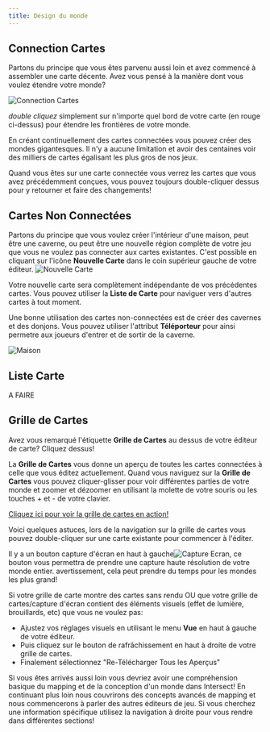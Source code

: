 ```yaml
---
title: Design du monde
---
```


## Connection Cartes

Partons du principe que vous êtes parvenu aussi loin et avez commencé à assembler une carte décente. Avez vous pensé à la manière dont vous voulez étendre votre monde?

![Connection Cartes](https://www.ascensiongamedev.com/resources/filehost/aee57f600d5c0dd5042bf3025cefd904.png)

_double cliquez_ simplement sur n'importe quel bord de votre carte (en rouge ci-dessus) pour étendre les frontières de votre monde. <a href="http://www.ascensiongamedev.com/resources/filehost/478961f66760c103ee02761fd8de9ac3.gif" data-lity><i class="fa fa-play-circle"></i></a>

En créant continuellement des cartes connectées vous pouvez créer des mondes gigantesques. Il n'y a aucune limitation et avoir des centaines voir des milliers de cartes égalisant les plus gros de nos jeux.

Quand vous êtes sur une carte connectée vous verrez les cartes que vous avez précédemment conçues, vous pouvez toujours double-cliquer dessus pour y retourner et faire des changements!

## Cartes Non Connectées

Partons du principe que vous voulez créer l'intérieur d'une maison, peut être une caverne, ou peut être une nouvelle région complète de votre jeu que vous ne voulez pas connecter aux cartes existantes. C'est possible en cliquant sur l'icône **Nouvelle Carte** dans le coin supérieur gauche de votre éditeur. ![Nouvelle Carte](https://www.ascensiongamedev.com/resources/filehost/d01941dfd69bdff6add5e41863390be0.png)

Votre nouvelle carte sera complètement indépendante de vos précédentes cartes. Vous pouvez utiliser la **Liste de Carte** pour naviguer vers d'autres cartes à tout moment.

Une bonne utilisation des cartes non-connectées est de créer des cavernes et des donjons. Vous pouvez utiliser l'attribut **Téléporteur** pour ainsi permetre aux joueurs d'entrer et de sortir de la caverne. <a href="http://www.ascensiongamedev.com/resources/filehost/e52c6a2233c8717d426f1d04125300b6.png" data-lity><i class="fa fa-play-circle"></i></a>

![Maison](https://www.ascensiongamedev.com/resources/filehost/94d22810779f3ab67fe800db7cfbf626.png)

## Liste Carte

A FAIRE

## Grille de Cartes

Avez vous remarqué l'étiquette **Grille de Cartes** au dessus de votre éditeur de carte? Cliquez dessus!

La **Grille de Cartes** vous donne un aperçu de toutes les cartes connectées à celle que vous éditez actuellement. Quand vous naviguez sur la **Grille de Cartes** vous pouvez cliquer-glisser pour voir différentes parties de votre monde et zoomer et dézoomer en utilisant la molette de votre souris ou les touches + et - de votre clavier.

<a href="https://youtu.be/FqSK-QV2jRU" data-lity>Cliquez ici pour voir la grille de cartes en action! <i class="fa fa-play-circle"></i></a>

Voici quelques astuces, lors de la navigation sur la grille de cartes vous pouvez double-cliquer sur une carte existante pour commencer à l'éditer.

Il y a un bouton capture d'écran en haut à gauche![Capture Ecran](https://www.ascensiongamedev.com/resources/filehost/93dff71784b1de7a15f9fb548c692259.png), ce bouton vous permettra de prendre une capture haute résolution de votre monde entier. avertissement, cela peut prendre du temps pour les mondes les plus grand!

Si votre grille de carte montre des cartes sans rendu OU que votre grille de cartes/capture d'écran contient des éléments visuels (effet de lumière, brouillards, etc) que vous ne voulez pas:

- Ajustez vos réglages visuels en utilisant le menu **Vue** en haut à gauche de votre éditeur.
- Puis cliquez sur le bouton de rafrâchissement en haut à droite de votre grille de cartes.
- Finalement sélectionnez "Re-Télécharger Tous les Aperçus"

Si vous êtes arrivés aussi loin vous devriez avoir une compréhension basique du mapping et de la conception d'un monde dans Intersect! En continuant plus loin nous couvrirons des concepts avancés de mapping et nous commencerons à parler des autres éditeurs de jeu. Si vous cherchez une information spécifique utilisez la navigation à droite pour vous rendre dans différentes sections!
